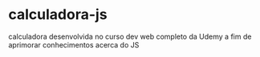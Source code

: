 # calculadora-js

calculadora desenvolvida no curso dev web completo da Udemy a fim de aprimorar conhecimentos acerca do JS
